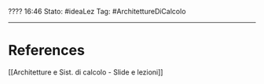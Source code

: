 ???? 16:46
Stato: #ideaLez 
Tag: #ArchitettureDiCalcolo 



---
# References 
[[Architetture e Sist. di calcolo - Slide e lezioni]]

